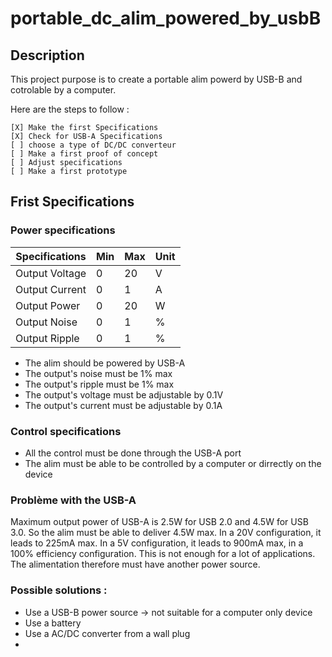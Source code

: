 # portable_dc_alim_powered_by_usbB

## Description
This project purpose is to create a portable alim powerd by USB-B and cotrolable by a computer.

Here are the steps to follow :

    [X] Make the first Specifications
    [X] Check for USB-A Specifications
    [ ] choose a type of DC/DC converteur
    [ ] Make a first proof of concept
    [ ] Adjust specifications
    [ ] Make a first prototype


## Frist Specifications
### Power specifications

|Specifications|Min|Max|Unit|
|---|---|---|---|
|Output Voltage|0|20|V|
|Output Current|0|1|A|
|Output Power|0|20|W|
|Output Noise|0|1|%|
|Output Ripple|0|1|%|


- The alim should be powered by USB-A
- The output's noise must be 1% max
- The output's ripple must be 1% max
- The output's voltage must be adjustable by 0.1V
- The output's current must be adjustable by 0.1A

### Control specifications
- All the control must be done through the USB-A port
- The alim must be able to be controlled by a computer or dirrectly on the device

### Problème with the USB-A
Maximum output power of USB-A is 2.5W for USB 2.0 and 4.5W for USB 3.0. So the alim must be able to deliver 4.5W max.
In a 20V configuration, it leads to 225mA max. In a 5V configuration, it leads to 900mA max, in a 100% efficiency configuration.
This is not enough for a lot of applications. The alimentation therefore must have another power source.

### Possible solutions :
- Use a USB-B power source -> not suitable for a computer only device
- Use a battery
- Use a AC/DC converter from a wall plug
-


